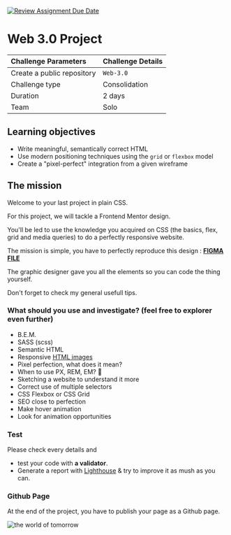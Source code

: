[![Review Assignment Due Date](https://classroom.github.com/assets/deadline-readme-button-24ddc0f5d75046c5622901739e7c5dd533143b0c8e959d652212380cedb1ea36.svg)](https://classroom.github.com/a/8fMl3IN0)
# Web 3.0 Project

| Challenge Parameters       | Challenge Details  |
| :------------------------- |:-------------------|
| Create a public repository | `Web-3.0` 		  |
| Challenge type             | Consolidation      |
| Duration                   | 2 days             |
| Team                       | Solo           	  |


## Learning objectives

- Write meaningful, semantically correct HTML
- Use modern positioning techniques using the `grid` or `flexbox` model
- Create a "pixel-perfect" integration from a given wireframe


## The mission

Welcome to your last project in plain CSS.

For this project, we will tackle a Frontend Mentor design.

You'll be led to use the knowledge you acquired on CSS (the basics, flex, grid and media queries) to do a perfectly responsive website.

The mission is simple, you have to perfectly reproduce this design : **[FIGMA FILE](https://www.figma.com/file/87gRFe00lSsdbnQx83jufY/FLEX-GRID-RESPONSIVE?type=design&node-id=0%3A1&mode=dev)**

The graphic designer gave you all the elements so you can code the thing yourself.

Don't forget to check my general usefull tips.

### What should you use and investigate? (feel free to explorer even further)

- B.E.M.
- SASS (scss)
- Semantic HTML
- Responsive [HTML images](https://developer.mozilla.org/en-US/docs/Learn/HTML/Multimedia_and_embedding/Responsive_images)
- Pixel perfection, what does it mean?
- When to use PX, REM, EM? 🤯
- Sketching a website to understand it more
- Correct use of multiple selectors
- CSS Flexbox or CSS Grid
- SEO close to perfection
- Make hover animation
- Look for animation opportunities

### Test 
Please check every details and 
- test your code with **a validator**. 
- Generate a report with [Lighthouse](https://developers.google.com/web/tools/lighthouse) & try to improve it as mush as you can.

### Github Page
At the end of the project, you have to publish your page as a Github page. 

![the world of tomorrow](https://media.tenor.co/images/1fcea016af432389e7b444ae3b95abf2/raw)